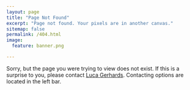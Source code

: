 ```yaml
---
layout: page
title: "Page Not Found"
excerpt: "Page not found. Your pixels are in another canvas."
sitemap: false
permalink: /404.html
image:
  feature: banner.png

---
```


Sorry, but the page you were trying to view does not exist. If this is a surprise to you, please contact [Luca Gerhards](luca.gerhards@quantum-chemistry.org). Contacting options are located in the left bar.

